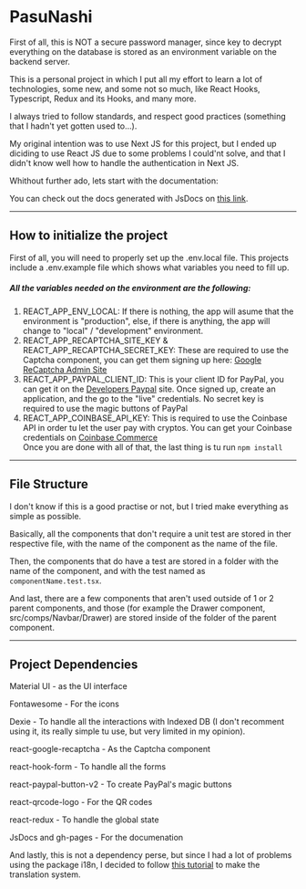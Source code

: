 # PasuNashi

First of all, this is NOT a secure password manager, since key to decrypt everything on the database is stored as an environment variable on the backend server.

This is a personal project in which I put all my effort to learn a lot of technologies, some new, and some not so much, like React Hooks, Typescript, Redux and its Hooks, and many more.

I always tried to follow standards, and respect good practices (something that I hadn't yet gotten used to...).

My original intention was to use Next JS for this project, but I ended up diciding to use React JS due to some problems I could'nt solve, and that I didn't know well how to handle the authentication in Next JS.

Whithout further ado, lets start with the documentation:

You can check out the docs generated with JsDocs on [this link](https://pasusewa.github.io/Web-Frontend/).

---

## How to initialize the project

First of all, you will need to properly set up the .env.local file. This projects include a .env.example file which shows what variables you need to fill up.

##### All the variables needed on the environment are the following:

1. REACT_APP_ENV_LOCAL: If there is nothing, the app will asume that the environment is "production", else, if there is anything, the app will change to "local" / "development" environment.
   <br/>
2. REACT_APP_RECAPTCHA_SITE_KEY & REACT_APP_RECAPTCHA_SECRET_KEY: These are required to use the Captcha component, you can get them signing up here: [Google ReCaptcha Admin Site](https://www.google.com/recaptcha/admin)
   <br/>
3. REACT_APP_PAYPAL_CLIENT_ID: This is your client ID for PayPal, you can get it on the [Developers Paypal](https://developer.paypal.com) site. Once signed up, create an application, and the go to the "live" credentials.
   No secret key is required to use the magic buttons of PayPal
   <br>
4. REACT_APP_COINBASE_API_KEY: This is required to use the Coinbase API in order tu let the user pay with cryptos.
   You can get your Coinbase credentials on [Coinbase Commerce](https://commerce.coinbase.com)
   <br/>
   Once you are done with all of that, the last thing is tu run
   `npm install`

---

## File Structure

I don't know if this is a good practise or not, but I tried make everything as simple as possible.

Basically, all the components that don't require a unit test are stored in ther respective file, with the name of the component as the name of the file.

Then, the components that do have a test are stored in a folder with the name of the component, and with the test named as `componentName.test.tsx`.

And last, there are a few components that aren't used outside of 1 or 2 parent components, and those (for example the Drawer component, src/comps/Navbar/Drawer) are stored inside of the folder of the parent component.

---

## Project Dependencies

Material UI - as the UI interface

Fontawesome - For the icons

Dexie - To handle all the interactions with Indexed DB (I don't recomment using it, its really simple tu use, but very limited in my opinion).

react-google-recaptcha - As the Captcha component

react-hook-form - To handle all the forms

react-paypal-button-v2 - To create PayPal's magic buttons

react-qrcode-logo - For the QR codes

react-redux - To handle the global state

JsDocs and gh-pages - For the documenation

And lastly, this is not a dependency perse, but since I had a lot of problems using the package i18n, I decided to follow [this tutorial](https://www.youtube.com/watch?v=GtaKTDNQ6vo&list=PLXlNY59rhzeIlEiTIznuqji-ORgKjEhGa) to make the translation system.

